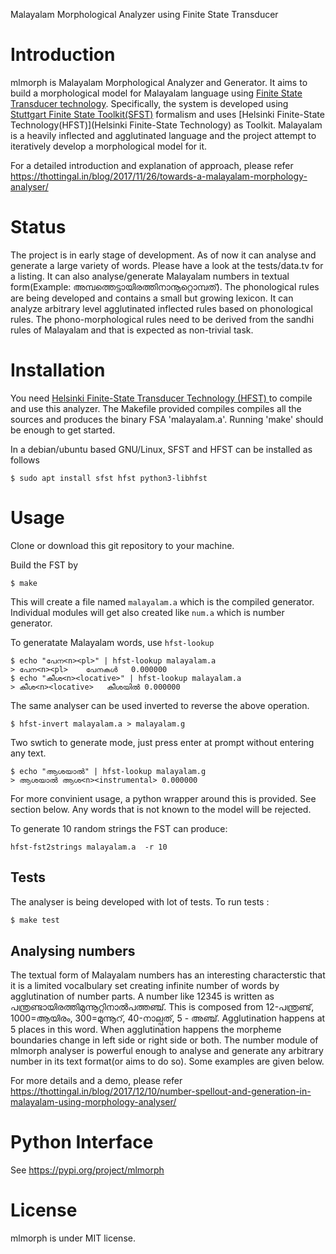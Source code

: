 Malayalam Morphological Analyzer using Finite State Transducer

Introduction
============
mlmorph is Malayalam Morphological Analyzer and Generator. It aims to build a morphological model for Malayalam language using  [Finite State Transducer technology](https://en.wikipedia.org/wiki/Finite-state_transducer). Specifically, the system is developed using [Stuttgart Finite State Toolkit(SFST)]( http://www.ims.uni-stuttgart.de/projekte/gramotron/SOFTWARE/SFST.html) formalism and uses [Helsinki Finite-State Technology(HFST)](Helsinki Finite-State Technology) as Toolkit. Malayalam is a heavily inflected and agglutinated language and the project attempt to iteratively develop a morphological model for it.

For a detailed introduction and explanation of approach, please refer https://thottingal.in/blog/2017/11/26/towards-a-malayalam-morphology-analyser/

Status
======
The project is in early stage of development. As of now it can analyse and generate a large variety of words. Please have a look at the tests/data.tv for a listing. It can also analyse/generate Malayalam numbers in textual form(Example: അമ്പത്തെട്ടായിരത്തിനാനൂറ്റൊമ്പത്). The phonological rules are being developed and contains a small but growing lexicon. It can analyze arbitrary level agglutinated inflected rules based on phonological rules. The phono-morphological rules need to be derived from the sandhi rules of Malayalam and that is expected as non-trivial task.

Installation
============
You need  [Helsinki Finite-State Transducer Technology (HFST) ](http://www.ling.helsinki.fi/kieliteknologia/tutkimus/hfst/) to compile and use this analyzer.
The Makefile provided compiles compiles all the sources and produces the binary FSA 'malayalam.a'. Running 'make' should be enough to get started.

In a debian/ubuntu based GNU/Linux, SFST and HFST can be installed as follows

```$ sudo apt install sfst hfst python3-libhfst```

Usage
=====
Clone or download this git repository to your machine.

Build the FST by

```$ make```

This will create a file named `malayalam.a` which is the compiled generator. Individual modules will get also created like `num.a` which is number generator.

To generatate Malayalam words, use ```hfst-lookup```

```
$ echo "പേന<n><pl>" | hfst-lookup malayalam.a
> പേന<n><pl>    പേനകൾ   0.000000
$ echo "കീശ<n><locative>" | hfst-lookup malayalam.a
> കീശ<n><locative>   കീശയിൽ	0.000000
```

The same analyser can be used inverted to reverse the above operation.

```$ hfst-invert malayalam.a > malayalam.g```

Two swtich to generate mode, just press enter at prompt without entering any text.

```
$ echo "ആശയാൽ" | hfst-lookup malayalam.g
> ആശയാൽ ആശ<n><instrumental>	0.000000
```

For more convinient usage, a python wrapper around this is provided. See section below. Any words that is not known to the model will be rejected.

To generate 10 random strings the FST can produce:

`hfst-fst2strings malayalam.a  -r 10`

Tests
-----
The analyser is being developed with lot of tests. To run tests :
```bash
$ make test
```
Analysing numbers
----------------
The textual form of Malayalam numbers has an interesting characterstic that it is a limited vocalbulary set creating infinite number of words by agglutination of number parts. A number like 12345 is written as പന്ത്രണ്ടായിരത്തിമുന്നൂറ്റിനാൽപത്തഞ്ച്. This is composed from 12-പന്ത്രണ്ട്, 1000=ആയിരം, 300=മുന്നൂറ്, 40-നാല്പത്, 5 - അഞ്ച്. Agglutination happens at 5 places in this word. When agglutination happens the morpheme boundaries change in left side or right side or both. The number module of mlmorph analyser is powerful enough to analyse and generate any arbitrary number in its text format(or aims to do so). Some examples are given below.

For more details and a demo, please refer https://thottingal.in/blog/2017/12/10/number-spellout-and-generation-in-malayalam-using-morphology-analyser/

Python Interface
===============

See https://pypi.org/project/mlmorph

License
=======
mlmorph is under MIT license.